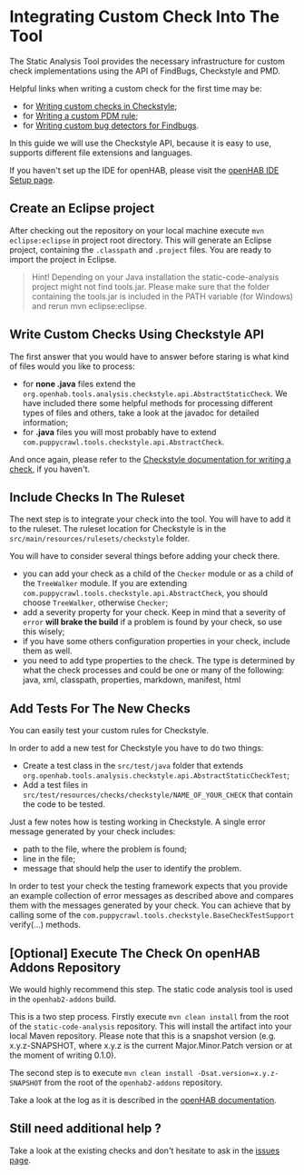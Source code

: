 # Integrating Custom Check Into The Tool

The Static Analysis Tool provides the necessary infrastructure for custom check implementations using the API of FindBugs, Checkstyle and PMD. 

Helpful links when writing a custom check for the first time may be:

- for [Writing custom checks in Checkstyle](http://checkstyle.sourceforge.net/writingchecks.html#Writing_Checks);
- for [Writing a custom PDM rule](http://pmd.sourceforge.net/pmd-4.3.0/howtowritearule.html);
- for [Writing custom bug detectors for Findbugs](https://www.ibm.com/developerworks/library/j-findbug2/).

In this guide we will use the Checkstyle API, because it is easy to use, supports different file extensions and languages. 

If you haven't set up the IDE for openHAB, please visit the [openHAB IDE Setup page](https://www.openhab.org/docs/developer/development/ide.html). 

## Create an Eclipse project

After checking out the repository on your local machine execute `mvn eclipse:eclipse` in project root directory. This will generate an Eclipse project, containing the `.classpath` and `.project` files. You are ready to import the project in Eclipse.

>	Hint! Depending on your Java installation the static-code-analysis project might not find tools.jar. Please make sure that the folder containing the tools.jar is included in the PATH variable (for Windows) and rerun mvn eclipse:eclipse.


## Write Custom Checks Using Checkstyle API

The first answer that you would have to answer before staring is what kind of files would you like to process:

- for **none .java** files extend the `org.openhab.tools.analysis.checkstyle.api.AbstractStaticCheck`. We have included there some helpful methods for processing different types of files and others, take a look at the javadoc for detailed information;
- for **.java** files you will most probably have to extend `com.puppycrawl.tools.checkstyle.api.AbstractCheck`.

And once again, please refer to the [Checkstyle documentation for writing a check](http://checkstyle.sourceforge.net/writingchecks.html), if you haven't.

## Include Checks In The Ruleset

The next step is to integrate your check into the tool. You will have to add it to the ruleset. The ruleset location for Checkstyle is in the `src/main/resources/rulesets/checkstyle` folder.

You will have to consider several things before adding your check there.

- you can add your check as a child of the `Checker` module or as a child of the `TreeWalker` module. If you are extending `com.puppycrawl.tools.checkstyle.api.AbstractCheck`, you should choose `TreeWalker`, otherwise `Checker`;
- add a severity property for your check. Keep in mind that a severity of `error` **will brake the build** if a problem is found by your check, so use this wisely;
- if you have some others configuration properties in your check, include them as well. 
- you need to add type properties to the check. The type is determined by what the check processes and could be one or many of the following: java, xml, classpath, properties, markdown, manifest, html

## Add Tests For The New Checks

You can easily test your custom rules for Checkstyle.

In order to add a new test for Checkstyle you have to do two things:

- Create a test class in the `src/test/java` folder that extends `org.openhab.tools.analysis.checkstyle.api.AbstractStaticCheckTest`;
- Add a test files in `src/test/resources/checks/checkstyle/NAME_OF_YOUR_CHECK` that contain the code to be tested.

Just a few notes how is testing working in Checkstyle. A single error message generated by your check includes:
- path to the file, where the problem is found;
- line in the file;
- message that should help the user to identify the problem.

In order to test your check the testing framework expects that you provide an example collection of error messages as described above and compares them with the messages generated by your check. You can achieve that by calling some of the `com.puppycrawl.tools.checkstyle.BaseCheckTestSupport` verify(...) methods.

## [Optional] Execute The Check On openHAB Addons Repository

We would highly recommend this step. The static code analysis tool is used in the `openhab2-addons` build. 

This is a two step process. Firstly execute `mvn clean install` from the root of the `static-code-analysis` repository. This will install the artifact into your local Maven repository. Please note that this is a snapshot version (e.g. x.y.z-SNAPSHOT, where x.y.z is the current Major.Minor.Patch version or at the moment of writing 0.1.0).

The second step is to execute `mvn clean install -Dsat.version=x.y.z-SNAPSHOT` from the root of the `openhab2-addons` repository.

Take a look at the log as it is described in the [openHAB documentation](https://www.openhab.org/docs/developer/development/bindings.html#static-code-analysis).

## Still need additional help ?

Take a look at the existing checks and don't hesitate to ask in the [issues page](https://github.com/openhab/static-code-analysis/issues).
